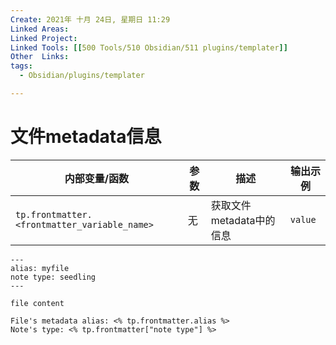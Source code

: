 ```yaml
---
Create: 2021年 十月 24日, 星期日 11:29
Linked Areas: 
Linked Project:
Linked Tools: [[500 Tools/510 Obsidian/511 plugins/templater]]
Other  Links: 
tags: 
  - Obsidian/plugins/templater

---
```


# 文件metadata信息

| 内部变量/函数                                | 参数 | 描述                     | 输出示例 |
| -------------------------------------------- | ---- | ------------------------ | -------- |
| `tp.frontmatter.<frontmatter_variable_name>` | 无   | 获取文件metadata中的信息 | `value`  |



```
---
alias: myfile
note type: seedling
---

file content
```



```
File's metadata alias: <% tp.frontmatter.alias %>
Note's type: <% tp.frontmatter["note type"] %>
```

